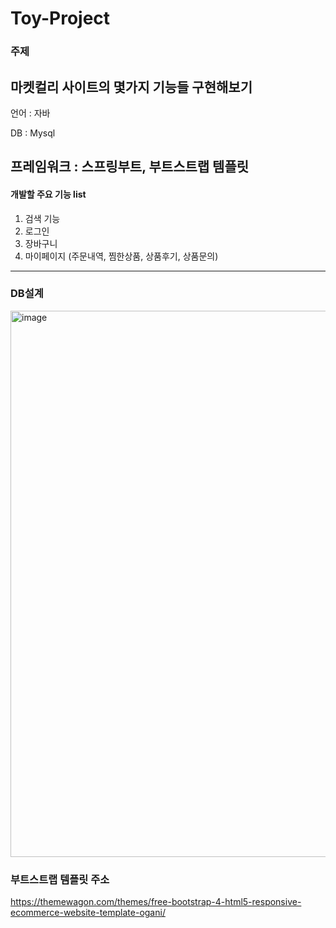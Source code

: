 # Toy-Project

### 주제
마켓컬리 사이트의 몇가지 기능들 구현해보기
---
언어 : 자바


DB : Mysql


프레임워크 : 스프링부트, 부트스트랩 템플릿
---


#### 개발할 주요 기능 list
1. 검색 기능
2. 로그인
3. 장바구니
4. 마이페이지 (주문내역, 찜한상품, 상품후기, 상품문의)
   



---

### DB설계
<img width="874" alt="image" src="https://github.com/kimseryeong/Toy-Project/assets/106288108/fc59f661-47e9-4058-a8cb-43e91e5d451e">


### 부트스트랩 템플릿 주소
https://themewagon.com/themes/free-bootstrap-4-html5-responsive-ecommerce-website-template-ogani/